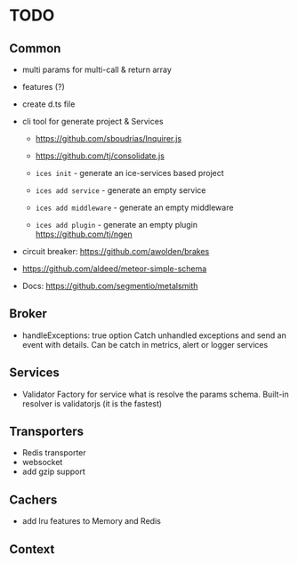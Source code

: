 # TODO

## Common
- multi params for multi-call & return array
- features (?)

- create d.ts file

- cli tool for generate project & Services
	- https://github.com/sboudrias/Inquirer.js
	- https://github.com/tj/consolidate.js

	- `ices init` - generate an ice-services based project
	- `ices add service` - generate an empty service
	- `ices add middleware` - generate an empty middleware
	- `ices add plugin` - generate an empty plugin
	https://github.com/tj/ngen 

- circuit breaker: https://github.com/awolden/brakes
- https://github.com/aldeed/meteor-simple-schema

- Docs: https://github.com/segmentio/metalsmith

## Broker
- handleExceptions: true option
	Catch unhandled exceptions and send an event with details. Can be catch in metrics, alert or logger services

## Services
- Validator Factory for service what is resolve the params schema. Built-in resolver is validatorjs (it is the fastest)

## Transporters
- Redis transporter
- websocket
- add gzip support

## Cachers
- add lru features to Memory and Redis

## Context
